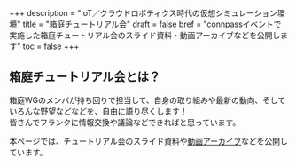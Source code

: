 +++
description = "IoT／クラウドロボティクス時代の仮想シミュレーション環境"
title = "箱庭チュートリアル会"
draft = false
bref = "connpassイベントで実施した箱庭チュートリアル会のスライド資料・動画アーカイブなどを公開します"
toc = false
+++

## 箱庭チュートリアル会とは？

箱庭WGのメンバが持ち回りで担当して、自身の取り組みや最新の動向、そしていろんな野望などなどを、自由に語り尽くします！  
皆さんでフランクに情報交換や議論などできればと思っています。

本ページでは、チュートリアル会のスライド資料や[動画アーカイブ](https://www.youtube.com/playlist?list=PLvZDKbhDfoh0CI3K4u0zjUbDKMHJqxbNb)などを公開しています。